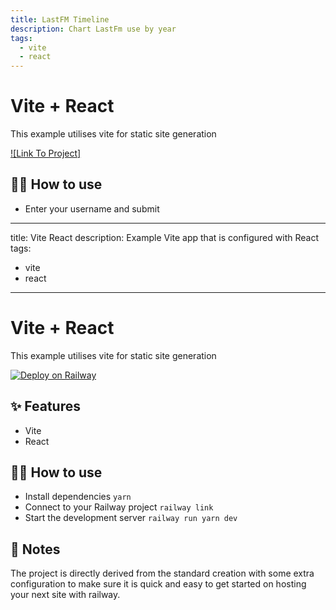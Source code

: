```yaml
---
title: LastFM Timeline
description: Chart LastFm use by year
tags:
  - vite
  - react
---
```


# Vite + React
This example utilises vite for static site generation

[![Link To Project]](https://vite-production-087d.up.railway.app/)

## 💁‍♀️ How to use

- Enter your username and submit

---
title: Vite React
description: Example Vite app that is configured with React
tags:
  - vite
  - react
---

# Vite + React
This example utilises vite for static site generation

[![Deploy on Railway](https://railway.app/button.svg)](https://railway.app/new/template/-TK8rB?referralCode=OH27A5)

## ✨ Features

- Vite
- React

## 💁‍♀️ How to use

- Install dependencies `yarn`
- Connect to your Railway project `railway link`
- Start the development server `railway run yarn dev`

## 📝 Notes

The project is directly derived from the standard creation with some extra configuration to make sure it is quick and easy to get started on hosting your next site with railway. 
